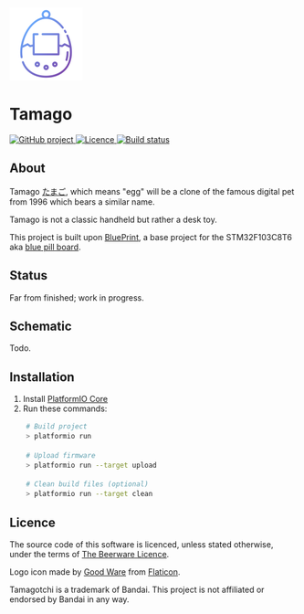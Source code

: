 [![Tamago logo](.media/logo.png)](.media/logo.png?raw=true "Tamago logo")

# Tamago

<p>
<a href="https://github.com/mupfelofen-de/Tamago">
  <img src="https://img.shields.io/badge/project-GitHub-blue?style=flat?svg=true" alt="GitHub project" />
</a>
<a href="https://github.com/mupfelofen-de/Tamago/blob/master/LICENCE.md">
  <img src="https://img.shields.io/badge/licence-BEER--WARE-blue?style=flat?svg=true" alt="Licence" />
</a>
<a href="https://travis-ci.org/mupfelofen-de/Tamago">
  <img src="https://travis-ci.org/mupfelofen-de/Tamago.svg?branch=master" alt="Build status" />
</a>
</p>

## About

Tamago
[たまご](https://en.wiktionary.org/wiki/%E3%81%9F%E3%81%BE%E3%81%94),
which means "egg" will be a clone of the famous digital pet from 1996
which bears a similar name.

Tamago is not a classic handheld but rather a desk toy.

This project is built upon
[BluePrint](https://github.com/mupfelofen-de/BluePrint), a base project
for the STM32F103C8T6 aka [blue pill board](http://reblag.dk/stm32/).

## Status

Far from finished; work in progress.

## Schematic

Todo.

## Installation

1. Install [PlatformIO Core](http://docs.platformio.org/page/core.html)
2. Run these commands:

```bash
    # Build project
    > platformio run

    # Upload firmware
    > platformio run --target upload

    # Clean build files (optional)
    > platformio run --target clean
```

## Licence

The source code of this software is licenced, unless stated otherwise,
under the terms of [The Beerware Licence](LICENCE.md).

Logo icon made by [Good Ware](https://www.flaticon.com/authors/good-ware)
from [Flaticon](https://www.flaticon.com/).

Tamagotchi is a trademark of Bandai.  This project is not affiliated or
endorsed by Bandai in any way.
